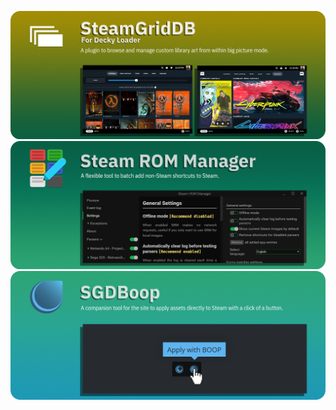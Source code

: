 [![SteamGridDB for Decky Loader](/profile/decky.png)](https://github.com/SteamGridDB/decky-steamgriddb)
[![Steam ROM Manager](/profile/srm.png)](https://github.com/SteamGridDB/steam-rom-manager)
[![SGDBoop](/profile/boop.png)](https://github.com/SteamGridDB/SGDBoop)
